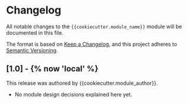 # Changelog

All notable changes to the `{{cookiecutter.module_name}}` module will be documented in this file.

The format is based on [Keep a Changelog](https://keepachangelog.com/en/1.0.0/),
and this project adheres to [Semantic Versioning](https://semver.org/spec/v2.0.0.html).

## [1.0] - {% now 'local' %}

This release was authored by {{cookiecutter.module_author}}.

<!-- TODO: Explain each important module design decision below. -->

- No module design decisions explained here yet.
